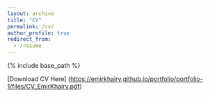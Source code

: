 ```yaml
---
layout: archive
title: "CV"
permalink: /cv/
author_profile: true
redirect_from:
  - /resume
---
```


{% include base_path %}

[Download CV Here] (https://emirkhairy.github.io/portfolio/portfolio-1/files/CV_EmirKhairy.pdf)
